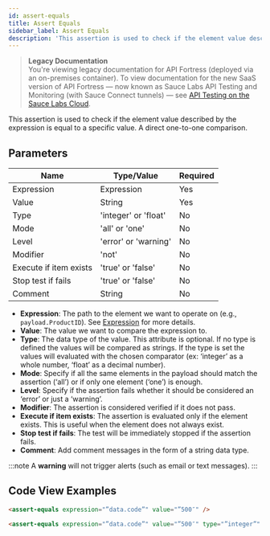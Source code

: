 ```yaml
---
id: assert-equals
title: Assert Equals
sidebar_label: Assert Equals
description: 'This assertion is used to check if the element value described by the expression is equal to a specific value.'
---
```


<head>
  <meta name="robots" content="noindex" />
</head>

> **Legacy Documentation**<br/>You're viewing legacy documentation for API Fortress (deployed via an on-premises container). To view documentation for the new SaaS version of API Fortress &#8212; now known as Sauce Labs API Testing and Monitoring (with Sauce Connect tunnels) &#8212; see [API Testing on the Sauce Labs Cloud](/api-testing/).

This assertion is used to check if the element value described by the expression is equal to a specific value. A direct one-to-one comparison.

## Parameters

| **Name**               | **Type/Value**       | **Required** |
| ---------------------- | -------------------- | ------------ |
| Expression             | Expression           | Yes          |
| Value                  | String               | Yes          |
| Type                   | 'integer' or 'float' | No           |
| Mode                   | 'all' or 'one'       | No           |
| Level                  | 'error' or 'warning' | No           |
| Modifier               | 'not'                | No           |
| Execute if item exists | 'true' or 'false'    | No           |
| Stop test if fails     | 'true' or 'false'    | No           |
| Comment                | String               | No           |

- **Expression**: The path to the element we want to operate on (e.g., `payload.ProductID`). See [Expression](/api-testing/on-prem/reference/expression/) for more details.
- **Value**: The value we want to compare the expression to.
- **Type**: The data type of the value. This attribute is optional. If no type is defined the values will be compared as strings. If the type is set the values will evaluated with the chosen comparator (ex: ‘integer’ as a whole number, ‘float’ as a decimal number).
- **Mode**: Specify if all the same elements in the payload should match the assertion (‘all’) or if only one element (‘one’) is enough.
- **Level**: Specify if the assertion fails whether it should be considered an ‘error’ or just a ‘warning’.
- **Modifier**: The assertion is considered verified if it does not pass.
- **Execute if item exists**: The assertion is evaluated only if the element exists. This is useful when the element does not always exist.
- **Stop test if fails**: The test will be immediately stopped if the assertion fails.
- **Comment**: Add comment messages in the form of a string data type.

:::note
A **warning** will not trigger alerts (such as email or text messages).
:::

## Code View Examples

```html
<assert-equals expression="”data.code”" value="”500″" />
```

```html
<assert-equals expression="”data.code”" value="”500″" type="”integer”" />
```
